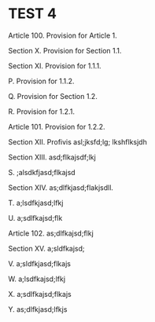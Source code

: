 # TEST 4

Article 100. Provision for Article 1.

Section X. Provision for Section 1.1.

Section XI. Provision for 1.1.1.

P. Provision for 1.1.2.

Q. Provision for Section 1.2.

R. Provision for 1.2.1.

Article 101. Provision for 1.2.2.

Section XII. Profivis asl;jksfd;lg; lkshflksjdh

Section XIII. asd;flkajsdf;lkj

S. ;alsdkfjasd;flkajsd

Section XIV. as;dlfkjasd;flakjsdll.

T. a;lsdfkjasd;lfkj

U. a;sdlfkajsd;flk

Article 102. as;dlfkajsd;flkj

Section XV. a;sldfkajsd;

V. a;sldfkjasd;flkajs

W. a;lsdfkajsd;lfkj

X. a;sdlfkajsd;flkajs

Y. as;dlfkjasd;lfkjs

